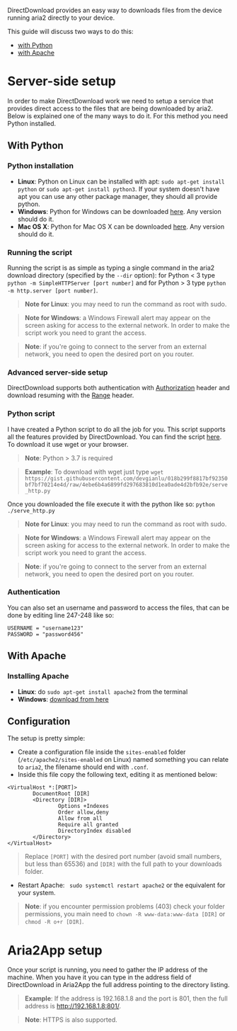 DirectDownload provides an easy way to downloads files from the device running aria2 directly to your device.

This guide will discuss two ways to do this:
* [with Python](#with-python)
* [with Apache](#with-apache)

# Server-side setup
In order to make DirectDownload work we need to setup a service that provides direct access to the files that are being downloaded by aria2. Below is explained one of the many ways to do it. For this method you need Python installed. 

## With Python

### Python installation
- **Linux**: Python on Linux can be installed with apt: `sudo apt-get install python` or `sudo apt-get install python3`. If your system doesn't have apt you can use any other package manager, they should all provide python. 
- **Windows**: Python for Windows can be downloaded [here](https://www.python.org/downloads/windows/). Any version should do it. 
- **Mac OS X**: Python for Mac OS X can be downloaded [here](https://www.python.org/downloads/mac-osx/). Any version should do it. 

### Running the script
Running the script is as simple as typing a single command in the aria2 download directory (specified by the `--dir` option): for Python < 3 type `python -m SimpleHTTPServer [port number]` and for Python > 3 type `python -m http.server [port number]`. 

>**Note for Linux**: you may need to run the command as root with sudo.

>**Note for Windows**: a Windows Firewall alert may appear on the screen asking for access to the external network. In order to make the script work you need to grant the access.

>**Note**: if you're going to connect to the server from an external network, you need to open the desired port on you router.

### Advanced server-side setup
DirectDownload supports both authentication with [Authorization](https://developer.mozilla.org/en-US/docs/Web/HTTP/Authentication) header and download resuming with the [Range](https://developer.mozilla.org/en-US/docs/Web/HTTP/Range_requests) header. 

### Python script
I have created a Python script to do all the job for you. This script supports all the features provided by DirectDownload. You can find the script [here](https://gist.github.com/devgianlu/018b299f8817bf92350bf7bf70214e4d). To download it use wget or your browser. 

>**Note**: Python > 3.7 is required

>**Example**: To download with wget just type `wget https://gist.githubusercontent.com/devgianlu/018b299f8817bf92350bf7bf70214e4d/raw/4ebe6b4a6899fd297683810d1ea0ade4d2bfb92e/serve_http.py`

Once you downloaded the file execute it with the python like so: `python ./serve_http.py`

>**Note for Linux**: you may need to run the command as root with sudo.

>**Note for Windows**: a Windows Firewall alert may appear on the screen asking for access to the external network. In order to make the script work you need to grant the access.

>**Note**: if you're going to connect to the server from an external network, you need to open the desired port on you router.

### Authentication
You can also set an username and password to access the files, that can be done by editing line 247-248 like so:
```
USERNAME = "username123"
PASSWORD = "password456"
```

## With Apache

### Installing Apache
- **Linux**: do `sudo apt-get install apache2` from the terminal
- **Windows**: [download from here](https://httpd.apache.org/docs/2.4/platform/windows.html)

## Configuration
The setup is pretty simple:
- Create a configuration file inside the `sites-enabled` folder (`/etc/apache2/sites-enabled` on Linux) named something you can relate to `aria2`, the filename should end with `.conf`.
- Inside this file copy the following text, editing it as mentioned below:
```
<VirtualHost *:[PORT]>
        DocumentRoot [DIR]
        <Directory [DIR]>
                Options +Indexes
                Order allow,deny
                Allow from all
                Require all granted
                DirectoryIndex disabled
        </Directory>
</VirtualHost>
```
> Replace `[PORT]` with the desired port number (avoid small numbers, but less than 65536) and `[DIR]` with the full path to your downloads folder.
- Restart Apache: ` sudo systemctl restart apache2` or the equivalent for your system.

> **Note**: if you encounter permission problems (403) check your folder permissions, you main need to `chown -R www-data:www-data [DIR]` or `chmod -R o+r [DIR]`.


# Aria2App setup
Once your script is running, you need to gather the IP address of the machine. When you have it you can type in the address field of DirectDownload in Aria2App the full address pointing to the directory listing.

>**Example**: If the address is 192.168.1.8 and the port is 801, then the full address is http://192.168.1.8:801/.

>**Note**: HTTPS is also supported.